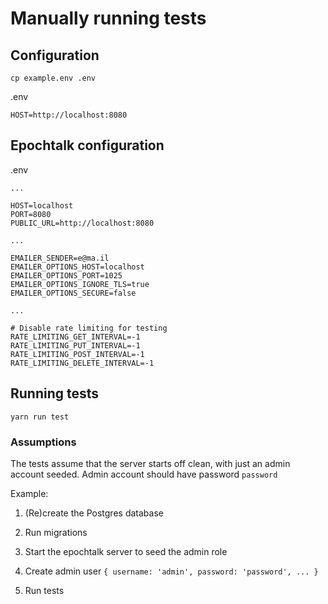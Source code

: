 Manually running tests
======================

Configuration
-------------

```
cp example.env .env
```

.env
```
HOST=http://localhost:8080
```


Epochtalk configuration
-----------------------

.env
```
...

HOST=localhost
PORT=8080
PUBLIC_URL=http://localhost:8080

...

EMAILER_SENDER=e@ma.il
EMAILER_OPTIONS_HOST=localhost
EMAILER_OPTIONS_PORT=1025
EMAILER_OPTIONS_IGNORE_TLS=true
EMAILER_OPTIONS_SECURE=false

...

# Disable rate limiting for testing
RATE_LIMITING_GET_INTERVAL=-1
RATE_LIMITING_PUT_INTERVAL=-1
RATE_LIMITING_POST_INTERVAL=-1
RATE_LIMITING_DELETE_INTERVAL=-1
```


Running tests
-------------

`yarn run test`

### Assumptions

The tests assume that the server starts off clean, with just an admin account
seeded.  Admin account should have password `password`

Example:

1. (Re)create the Postgres database

2. Run migrations

3. Start the epochtalk server to seed the admin role

4. Create admin user `{ username: 'admin', password: 'password', ... }`

5. Run tests
